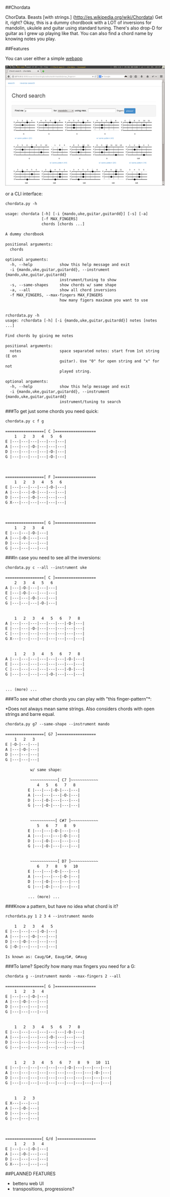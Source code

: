 ##Chordata

ChorData. Beasts [with strings.] (http://es.wikipedia.org/wiki/Chordata) Get it, right? Okay, this is a dummy chordbook with a LOT of inversions for mandolin, ukulele and guitar using standard tuning. There's also drop-D for guitar as I grew up playing like that. You can also find a chord name by knowing notes you play.

##Features

You can user either a simple [webapp](http://chords.starenka.net)

![webapp](/webapp.png?raw=true "chordata")

or a CLI interface:


    chordata.py -h

    usage: chordata [-h] [-i {mando,uke,guitar,guitardd}] [-s] [-a]
                    [-f MAX_FINGERS]
                    chords [chords ...]

    A dummy chordbook

    positional arguments:
      chords

    optional arguments:
      -h, --help            show this help message and exit
      -i {mando,uke,guitar,guitardd}, --instrument {mando,uke,guitar,guitardd}
                            instrument/tuning to show
      -s, --same-shapes     show chords w/ same shape
      -a, --all             show all chord inversions
      -f MAX_FINGERS, --max-fingers MAX_FINGERS
                            how many figers maximum you want to use


    rchordata.py -h
    usage: rchordata [-h] [-i {mando,uke,guitar,guitardd}] notes [notes ...]

    Find chords by giving me notes

    positional arguments:
      notes                 space separated notes: start from 1st string (E on
                            guitar). Use "0" for open string and "x" for not
                            played string.

    optional arguments:
      -h, --help            show this help message and exit
      -i {mando,uke,guitar,guitardd}, --instrument {mando,uke,guitar,guitardd}
                            instrument/tuning to search


###To get just some chords you need quick:


    chordata.py c f g

    =================[ C ]==================
        1   2   3   4   5   6
    E |---|---|---|---|---|---|
    A |---|---|-O-|---|---|---|
    D |---|---|---|---|-O-|---|
    G |---|---|---|---|-O-|---|



    =================[ F ]==================
        1   2   3   4   5   6
    E |---|---|---|---|-O-|---|
    A |---|---|-O-|---|---|---|
    D |---|---|-O-|---|---|---|
    G X---|---|---|---|---|---|



    =================[ G ]==================
        1   2   3   4
    E |---|---|-O-|---|
    A |---|-O-|---|---|
    D |---|---|---|---|
    G |---|---|---|---|



###In case you need to see all the inversions:


    chordata.py c --all --instrument uke

    =================[ C ]==================
        2   3   4   5   6
    A |---|-O-|---|---|---|
    E |---|-O-|---|---|---|
    C |---|---|-O-|---|---|
    G |---|---|---|-O-|---|


        1   2   3   4   5   6   7   8
    A |---|---|---|---|---|---|-O-|---|
    E |---|---|-O-|---|---|---|---|---|
    C |---|---|---|---|---|---|---|---|
    G X---|---|---|---|---|---|---|---|


        1   2   3   4   5   6   7   8
    A |---|---|---|---|---|---|-O-|---|
    E |---|---|---|---|---|---|---|---|
    C |---|---|---|---|---|---|-O-|---|
    G |---|---|---|---|-O-|---|---|---|


    ... (more) ...


###To see what other chords you can play with "this finger-pattern"*:

*Does not always mean same strings. Also considers chords with open strings and barre equal.


    chordata.py g7 --same-shape --instrument mando

    =================[ G7 ]=================
        1   2   3
    E |-O-|---|---|
    A |---|-O-|---|
    D |---|---|---|
    G |---|---|---|

               w/ same shape:

               ~~~~~~~~~~~~[ C7 ]~~~~~~~~~~~~
                  4   5   6   7   8
              E |---|---|-O-|---|---|
              A |---|---|---|-O-|---|
              D |---|-O-|---|---|---|
              G |---|-O-|---|---|---|


               ~~~~~~~~~~~[ C#7 ]~~~~~~~~~~~~
                  5   6   7   8   9
              E |---|---|-O-|---|---|
              A |---|---|---|-O-|---|
              D |---|-O-|---|---|---|
              G |---|-O-|---|---|---|


               ~~~~~~~~~~~~[ D7 ]~~~~~~~~~~~~
                  6   7   8   9   10
              E |---|---|-O-|---|---|
              A |---|---|---|-O-|---|
              D |---|-O-|---|---|---|
              G |---|-O-|---|---|---|

              ... (more) ...


###Know a pattern, but have no idea what chord is it?

    rchordata.py 1 2 3 4 --instrument mando

        1   2   3   4   5
    E |---|---|---|-O-|---|
    A |---|---|-O-|---|---|
    D |---|-O-|---|---|---|
    G |-O-|---|---|---|---|

    Is known as: Caug/G#, Eaug/G#, G#aug


###To lame? Specify how many max fingers you need for a G:

    chordata g --instrument mando --max-fingers 2 --all

    =================[ G ]==================
        1   2   3   4
    E |---|---|-O-|---|
    A |---|-O-|---|---|
    D |---|---|---|---|
    G |---|---|---|---|


        1   2   3   4   5   6   7   8
    E |---|---|---|---|---|---|-O-|---|
    A |---|---|---|---|-O-|---|---|---|
    D |---|---|---|---|---|---|---|---|
    G |---|---|---|---|---|---|---|---|


        1   2   3   4   5   6   7   8   9   10  11
    E |---|---|---|---|---|---|-O-|---|---|---|---|
    A |---|---|---|---|---|---|---|---|---|-O-|---|
    D |---|---|---|---|---|---|---|---|---|---|---|
    G |---|---|---|---|---|---|---|---|---|---|---|


        1   2   3
    E X---|---|---|
    A |---|-O-|---|
    D |---|---|---|
    G |---|---|---|



    ================[ G/d ]=================
        1   2   3   4
    E |---|---|-O-|---|
    A |---|-O-|---|---|
    D |---|---|---|---|
    G X---|---|---|---|



##PLANNED FEATURES

- betteru web UI
- transpositions, progressions?
